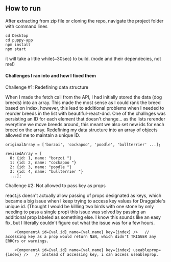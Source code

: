 <h2> How to run </h2>

After extracting from zip file or cloning the repo, navigate the project folder with command lines 
 
    cd Desktop
    cd puppy-app
    npm install 
    npm start

it will take a little while(~30sec) to build. (node and their dependecies, not me!)

<h4> Challenges I ran into and how I fixed them </h4>

Challenge #1: Redefining data structure
<p> When I made the fetch call from the API, I had initially stored the data (dog breeds) into an array. This made the most sense as I could rank the breed based on index, however, this lead to additional problems when I needed to reorder breeds in the list with beautiful-react-dnd. One of the challnges was persisting an ID for each <Draggable> element that doesn't change... as the lists rerender everytime we move breeds around, this meant we also set new ids for each breed on the array. Redefining my data structure into an array of objects allowed me to maintain a unique ID. </p>
    
    originalArray = ['borzoi', 'cockapoo', 'poodle', 'bullterrier' ...];

    revisedArray = [
      0: {id: 1, name: "borzoi "}
      1: {id: 2, name: "cockapoo "}
      2: {id: 3, name: "poodle "}
      3: {id: 4, name: "bullterrier "}
      ...];

Challenge #2: Not allowed to pass key as props
 <p> react.js doesn't actually allow passing of props designated as keys, which became a big issue when I keep trying to access key values for Draggable's unique id. (Thought I would be killling two birds with one stone by only needing to pass a single prop) this issue was solved by passing an additional prop labeled as something else. I know this sounds like an easy fix, but I literally couldn't figure out what the issue was for a few hours. 
 </p>
 
        <ComponentA id={val.id} name={val.name} key={index} />   // accessing key as a prop would return NaN, which didn't TRIGGER any ERROrs or warnings.
        
        <ComponentA id={val.id} name={val.name} key={index} useableprop={index} />   // instead of accessing key, i can access useableprop.
